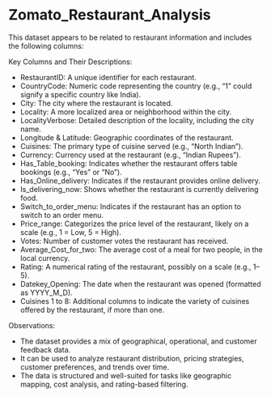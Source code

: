 # Zomato_Restaurant_Analysis

This dataset appears to be related to restaurant information and includes the following columns:

Key Columns and Their Descriptions:
- RestaurantID: A unique identifier for each restaurant.
- CountryCode: Numeric code representing the country (e.g., “1” could signify a specific country like India).
- City: The city where the restaurant is located.
- Locality: A more localized area or neighborhood within the city.
- LocalityVerbose: Detailed description of the locality, including the city name.
- Longitude & Latitude: Geographic coordinates of the restaurant.
- Cuisines: The primary type of cuisine served (e.g., “North Indian”).
- Currency: Currency used at the restaurant (e.g., “Indian Rupees”).
- Has_Table_booking: Indicates whether the restaurant offers table bookings (e.g., “Yes” or “No”).
- Has_Online_delivery: Indicates if the restaurant provides online delivery.
- Is_delivering_now: Shows whether the restaurant is currently delivering food.
- Switch_to_order_menu: Indicates if the restaurant has an option to switch to an order menu.
- Price_range: Categorizes the price level of the restaurant, likely on a scale (e.g., 1 = Low, 5 = High).
- Votes: Number of customer votes the restaurant has received.
- Average_Cost_for_two: The average cost of a meal for two people, in the local currency.
- Rating: A numerical rating of the restaurant, possibly on a scale (e.g., 1–5).
- Datekey_Opening: The date when the restaurant was opened (formatted as YYYY_M_D).
- Cuisines 1 to 8: Additional columns to indicate the variety of cuisines offered by the restaurant, if more than one.

Observations:
- The dataset provides a mix of geographical, operational, and customer feedback data.
- It can be used to analyze restaurant distribution, pricing strategies, customer preferences, and trends over time.
- The data is structured and well-suited for tasks like geographic mapping, cost analysis, and rating-based filtering.
